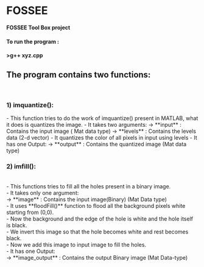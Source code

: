 # FOSSEE
**FOSSEE Tool Box project**

<h4>To run the program :<h4>
>g++ xyz.cpp

<h2>The program contains two functions:</h2><br>
  <h3>1) imquantize():<br></h3>
        - This function tries to do the work of imquantize() present in MATLAB, what it does is quantizes the image.
        - It takes two arguments:
          -> **input** : Contains the input image ( Mat data type)
          -> **levels** : Contains the levels data (2-d vector)
        - It quantizes the color of all pixels in input using levels
        - It has one Output:
          -> **output** : Contains the quantized image (Mat data type)
  <br>
  <h3>2) imfill():</h3><br>
        - This functions tries to fill all the holes present in a binary image.<br>
        - It takes only one argument:<br>
        -> **image** : Contains the input image(Binary) (Mat Data type)<br>
        - It uses **floodFill()** function to flood all the background pixels white starting from (0,0).<br>
        - Now the background and the edge of the hole is white and the hole itself is black.<br>
        - We invert this image so that the hole becomes white and rest becomes black.<br>
        - Now we add this image to input image to fill the holes.<br>
        - It has one Output:<br>
          -> **image_output** : Contains the output Binary image (Mat Data-type)<br>
  

